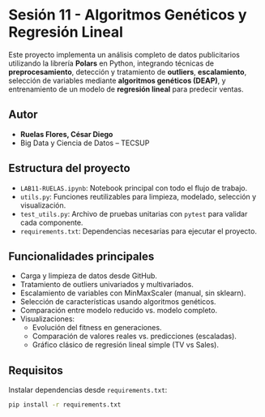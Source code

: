 # Sesión 11 - Algoritmos Genéticos y Regresión Lineal

Este proyecto implementa un análisis completo de datos publicitarios utilizando la librería **Polars** en Python, integrando técnicas de **preprocesamiento**, detección y tratamiento de **outliers**, **escalamiento**, selección de variables mediante **algoritmos genéticos (DEAP)**, y entrenamiento de un modelo de **regresión lineal** para predecir ventas.

## Autor
- **Ruelas Flores, César Diego**  
- Big Data y Ciencia de Datos – TECSUP

## Estructura del proyecto

- `LAB11-RUELAS.ipynb`: Notebook principal con todo el flujo de trabajo.
- `utils.py`: Funciones reutilizables para limpieza, modelado, selección y visualización.
- `test_utils.py`: Archivo de pruebas unitarias con `pytest` para validar cada componente.
- `requirements.txt`: Dependencias necesarias para ejecutar el proyecto.

## Funcionalidades principales

- Carga y limpieza de datos desde GitHub.
- Tratamiento de outliers univariados y multivariados.
- Escalamiento de variables con MinMaxScaler (manual, sin sklearn).
- Selección de características usando algoritmos genéticos.
- Comparación entre modelo reducido vs. modelo completo.
- Visualizaciones:
  - Evolución del fitness en generaciones.
  - Comparación de valores reales vs. predicciones (escaladas).
  - Gráfico clásico de regresión lineal simple (TV vs Sales).

## Requisitos

Instalar dependencias desde `requirements.txt`:

```bash
pip install -r requirements.txt
